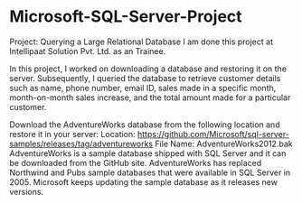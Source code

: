 # Microsoft-SQL-Server-Project
Project: Querying a Large Relational Database
I am done this project at Intellipaat Solution Pvt. Ltd. as an Trainee.

In this project, I worked on downloading a database and restoring it on the server. Subsequently, I queried the database to retrieve customer details such as name, phone number, email ID, sales made in a specific month, month-on-month sales increase, and the total amount made for a particular customer.

Download the AdventureWorks database from the following location and restore it in your server:
Location:
https://github.com/Microsoft/sql-server-samples/releases/tag/adventureworks
File Name: AdventureWorks2012.bak
AdventureWorks is a sample database shipped with SQL Server and it can be downloaded from the GitHub site. AdventureWorks has replaced Northwind and Pubs sample databases that were available in SQL Server in 2005. Microsoft keeps updating the sample database as it releases new versions.
